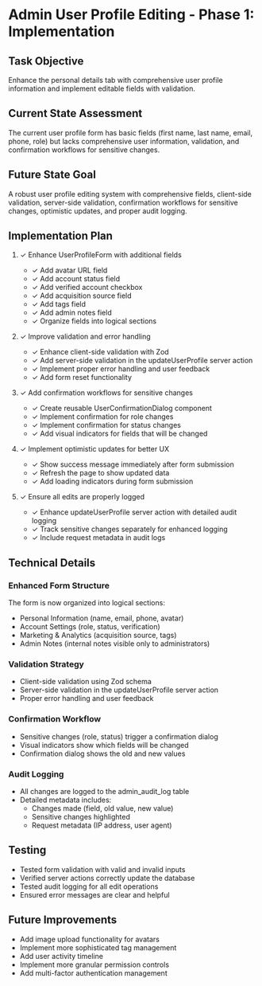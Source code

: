 # Admin User Profile Editing - Phase 1: Implementation

## Task Objective
Enhance the personal details tab with comprehensive user profile information and implement editable fields with validation.

## Current State Assessment
The current user profile form has basic fields (first name, last name, email, phone, role) but lacks comprehensive user information, validation, and confirmation workflows for sensitive changes.

## Future State Goal
A robust user profile editing system with comprehensive fields, client-side validation, server-side validation, confirmation workflows for sensitive changes, optimistic updates, and proper audit logging.

## Implementation Plan

1. ✓ Enhance UserProfileForm with additional fields
   - ✓ Add avatar URL field
   - ✓ Add account status field
   - ✓ Add verified account checkbox
   - ✓ Add acquisition source field
   - ✓ Add tags field
   - ✓ Add admin notes field
   - ✓ Organize fields into logical sections

2. ✓ Improve validation and error handling
   - ✓ Enhance client-side validation with Zod
   - ✓ Add server-side validation in the updateUserProfile server action
   - ✓ Implement proper error handling and user feedback
   - ✓ Add form reset functionality

3. ✓ Add confirmation workflows for sensitive changes
   - ✓ Create reusable UserConfirmationDialog component
   - ✓ Implement confirmation for role changes
   - ✓ Implement confirmation for status changes
   - ✓ Add visual indicators for fields that will be changed

4. ✓ Implement optimistic updates for better UX
   - ✓ Show success message immediately after form submission
   - ✓ Refresh the page to show updated data
   - ✓ Add loading indicators during form submission

5. ✓ Ensure all edits are properly logged
   - ✓ Enhance updateUserProfile server action with detailed audit logging
   - ✓ Track sensitive changes separately for enhanced logging
   - ✓ Include request metadata in audit logs

## Technical Details

### Enhanced Form Structure
The form is now organized into logical sections:
- Personal Information (name, email, phone, avatar)
- Account Settings (role, status, verification)
- Marketing & Analytics (acquisition source, tags)
- Admin Notes (internal notes visible only to administrators)

### Validation Strategy
- Client-side validation using Zod schema
- Server-side validation in the updateUserProfile server action
- Proper error handling and user feedback

### Confirmation Workflow
- Sensitive changes (role, status) trigger a confirmation dialog
- Visual indicators show which fields will be changed
- Confirmation dialog shows the old and new values

### Audit Logging
- All changes are logged to the admin_audit_log table
- Detailed metadata includes:
  - Changes made (field, old value, new value)
  - Sensitive changes highlighted
  - Request metadata (IP address, user agent)

## Testing
- Tested form validation with valid and invalid inputs
- Verified server actions correctly update the database
- Tested audit logging for all edit operations
- Ensured error messages are clear and helpful

## Future Improvements
- Add image upload functionality for avatars
- Implement more sophisticated tag management
- Add user activity timeline
- Implement more granular permission controls
- Add multi-factor authentication management
